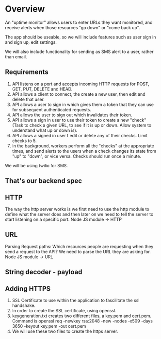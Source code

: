 # Overview

An "uptime monitor" allows users to enter URLs they want monitored, and receive alerts when those resources "go down" or "come back up".

The app should be useable, so we will include features such as user sign in and sign up, edit settings.

We will also include functionality for sending as SMS alert to a user, rather than email.

## Requirements

1. API listens on a port and accepts incoming HTTP requests for POST, GET, PUT, DELETE and HEAD.
2. API allows a client to connect, the create a new user, then edit and delete that user.
3. API allows a user to sign in which gives them a token that they can use for subsequent authenticated requests.
4. API allows the user to sign out which invalidates their token.
5. API allows a sign in user to use their token to create a new "check" \(Task to check a given URL, to see if it is up or down. Allow system to understand what up or down is\).
6. API allows a signed in user t edit or delete any of their checks. Limit checks to 5.
7. In the background, workers perform all the "checks" at the appropriate times, and send alerts to the users when a check changes its state from "up" to "down", or vice versa. Checks should run once a minute.

We will be using twilio for SMS.

## That's our backend spec

## HTTP

The way the http server works is we first need to use the http module to define what the server does and then later on we need to tell the server to start listening on a specific port. Node JS module -&gt; HTTP

## URL

Parsing Request paths: Which resources people are requesting when they send a request to the API? We need to parse the URL they are asking for. Node JS module -&gt; URL

## String decoder - payload

## Adding HTTPS

1. SSL Certificate to use within the application to fascilitate the ssl handshake.
2. In order to create the SSL certificate, using openssl.
3. keygeneration.txt creates two different files, a key.pem and cert.pem. Command is openssl req -newkey rsa:2048 -new -nodes -x509 -days 3650 -keyout key.pem -out cert.pem
4. We will use these two files to create the https server.

